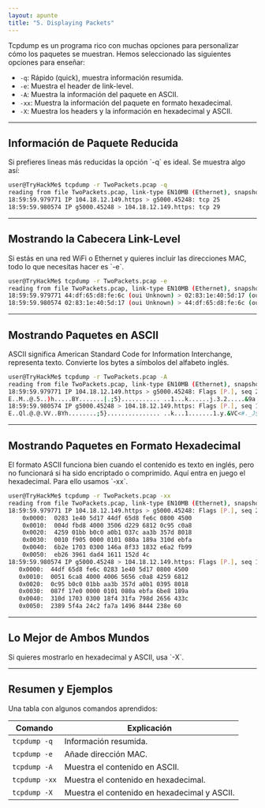 ```yaml
---
layout: apunte
title: "5. Displaying Packets"
---
```


Tcpdump es un programa rico con muchas opciones para personalizar cómo los paquetes se muestran. Hemos seleccionado las siguientes opciones para enseñar:

- `-q`: Rápido (quick), muestra información resumida.
- `-e`: Muestra el header de link-level.
- `-A`: Muestra la información del paquete en ASCII.
- `-xx`: Muestra la información del paquete en formato hexadecimal.
- `-X`: Muestra los headers y la información en hexadecimal y ASCII.

---------------------
<h2>Información de Paquete Reducida</h2>
Si prefieres lineas más reducidas la opción `-q` es ideal. Se muestra algo así:

```bash
user@TryHackMe$ tcpdump -r TwoPackets.pcap -q 
reading from file TwoPackets.pcap, link-type EN10MB (Ethernet), snapshot length 262144 
18:59:59.979771 IP 104.18.12.149.https > g5000.45248: tcp 25 
18:59:59.980574 IP g5000.45248 > 104.18.12.149.https: tcp 29
```

------------------
<h2>Mostrando la Cabecera Link-Level</h2>
Si estás en una red WiFi o Ethernet y quieres incluir las direcciones MAC, todo lo que necesitas hacer es `-e`.

```bash
user@TryHackMe$ tcpdump -r TwoPackets.pcap -e 
reading from file TwoPackets.pcap, link-type EN10MB (Ethernet), snapshot length 262144 
18:59:59.979771 44:df:65:d8:fe:6c (oui Unknown) > 02:83:1e:40:5d:17 (oui Unknown), ethertype IPv4 (0x0800), length 91: 104.18.12.149.https > g5000.45248: Flags [P.], seq 2695955324:2695955349, ack 2856007037, win 16, options [nop,nop,TS val 412758285 ecr 3959057198], length 25 
18:59:59.980574 02:83:1e:40:5d:17 (oui Unknown) > 44:df:65:d8:fe:6c (oui Unknown), ethertype IPv4 (0x0800), length 95: g5000.45248 > 104.18.12.149.https: Flags [P.], seq 1:30, ack 25, win 2175, options [nop,nop,TS val 3959057384 ecr 412758285], length 29
```

-----------------
<h2>Mostrando Paquetes en ASCII</h2>
ASCII significa American Standard Code for Information Interchange, representa texto. Convierte los bytes a símbolos del alfabeto inglés.

```bash
user@TryHackMe$ tcpdump -r TwoPackets.pcap -A 
reading from file TwoPackets.pcap, link-type EN10MB (Ethernet), snapshot length 262144 
18:59:59.979771 IP 104.18.12.149.https > g5000.45248: Flags [P.], seq 2695955324:2695955349, ack 2856007037, win 16, options [nop,nop,TS val 412758285 ecr 3959057198], length 25 
E..M..@.5..)h.....BY.......|.;5}........... ..1...k......j.3.2.....&9a.....-L
18:59:59.980574 IP g5000.45248 > 104.18.12.149.https: Flags [P.], seq 1:30, ack 25, win 2175, options [nop,nop,TS val 3959057384 ecr 412758285], length 29
E..Ql.@.@.VV..BYh........;5}............... ..k...1.......1.y.&VC<#._J$..z...D#.`
```

-----------
<h2>Mostrando Paquetes en Formato Hexadecimal</h2>
El formato ASCII funciona bien cuando el contenido es texto en inglés, pero no funcionará si ha sido encriptado o comprimido. Aquí entra en juego el hexadecimal. Para ello usamos `-xx`.

 ```bash
 user@TryHackMe$ tcpdump -r TwoPackets.pcap -xx 
 reading from file TwoPackets.pcap, link-type EN10MB (Ethernet), snapshot length 262144 
 18:59:59.979771 IP 104.18.12.149.https > g5000.45248: Flags [P.], seq 2695955324:2695955349, ack 2856007037, win 16, options [nop,nop,TS val 412758285 ecr 3959057198], length 25         
	 0x0000:  0283 1e40 5d17 44df 65d8 fe6c 0800 4500         
	 0x0010:  004d fbd8 4000 3506 d229 6812 0c95 c0a8         
	 0x0020:  4259 01bb b0c0 a0b1 037c aa3b 357d 8018         
	 0x0030:  0010 f905 0000 0101 080a 189a 310d ebfa         
	 0x0040:  6b2e 1703 0300 146a 8f33 1832 e6a2 fb99         
	 0x0050:  eb26 3961 dad4 1611 152d 4c 
18:59:59.980574 IP g5000.45248 > 104.18.12.149.https: Flags [P.], seq 1:30, ack 25, win 2175, options [nop,nop,TS val 3959057384 ecr 412758285], length 29         
	0x0000:  44df 65d8 fe6c 0283 1e40 5d17 0800 4500         
	0x0010:  0051 6ca8 4000 4006 5656 c0a8 4259 6812         
	0x0020:  0c95 b0c0 01bb aa3b 357d a0b1 0395 8018         
	0x0030:  087f 17e0 0000 0101 080a ebfa 6be8 189a         
	0x0040:  310d 1703 0300 18f4 31fa 798d 2656 433c         
	0x0050:  2389 5f4a 24c2 fa7a 1496 8444 238e 60
 ```

----------------
<h2>Lo Mejor de Ambos Mundos</h2>
Si quieres mostrarlo en hexadecimal y ASCII, usa `-X`.

-------------
<h2>Resumen y Ejemplos</h2>
Una tabla con algunos comandos aprendidos:

| Comando       | Explicación                                  |
| ------------- | -------------------------------------------- |
| `tcpdump -q`  | Información resumida.                        |
| `tcpdump -e`  | Añade dirección MAC.                         |
| `tcpdump -A`  | Muestra el contenido en ASCII.               |
| `tcpdump -xx` | Muestra el contenido en hexadecimal.         |
| `tcpdump -X`  | Muestra el contenido en hexadecimal y ASCII. |
